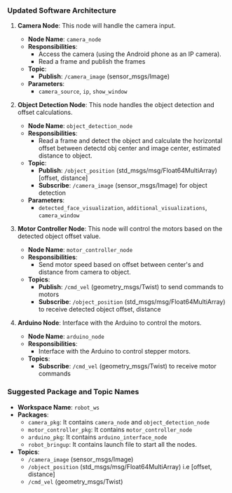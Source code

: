 ### Updated Software Architecture

1. **Camera Node**: This node will handle the camera input.
   - **Node Name**: `camera_node`
   - **Responsibilities**:
     - Access the camera (using the Android phone as an IP camera).
     - Read a frame and publish the frames
   - **Topic**:
     - **Publish**: `/camera_image` (sensor_msgs/Image)
   - **Parameters**:
      - `camera_source`, `ip`, `show_window`

2. **Object Detection Node**: This node handles the object detection and offset calculations.
   - **Node Name**: `object_detection_node`
   - **Responsibilities**:
     - Read a frame and detect the object and calculate the horizontal offset between detectd obj center and image center, estimated distance to object.
   - **Topic**:
     - **Publish**: `/object_position` (std_msgs/msg/Float64MultiArray) [offset, distance]
     - **Subscribe**: `/camera_image` (sensor_msgs/Image) for object detection
   - **Parameters**:
      - `detected_face_visualization`, `additional_visualizations`, `camera_window`

3. **Motor Controller Node**: This node will control the motors based on the detected object offset value.
   - **Node Name**: `motor_controller_node`
   - **Responsibilities**:
     - Send motor speed based on offset between center's and distance from camera to object.
   - **Topics**:
     - **Publish**: `/cmd_vel` (geometry_msgs/Twist) to send commands to motors
     - **Subscribe**: `/object_position` (std_msgs/msg/Float64MultiArray) to receive detected object offset, distance

4. **Arduino Node**: Interface with the Arduino to control the motors.
   - **Node Name**: `arduino_node`
   - **Responsibilities**:
     - Interface with the Arduino to control stepper motors.
   - **Topics**:
     - **Subscribe**: `/cmd_vel` (geometry_msgs/Twist) to receive motor commands

### Suggested Package and Topic Names

- **Workspace Name**: `robot_ws`
- **Packages**:
  - `camera_pkg`: It contains `camera_node` and `object_detection_node`
  - `motor_controller_pkg`: It contains `motor_controller_node`
  - `arduino_pkg`: It contains `arduino_interface_node`
  - `robot_bringup`: It contains launch file to start all the nodes.
- **Topics**:
  - `/camera_image` (sensor_msgs/Image)
  - `/object_position` (std_msgs/msg/Float64MultiArray) i.e [offset, distance]
  - `/cmd_vel` (geometry_msgs/Twist)

